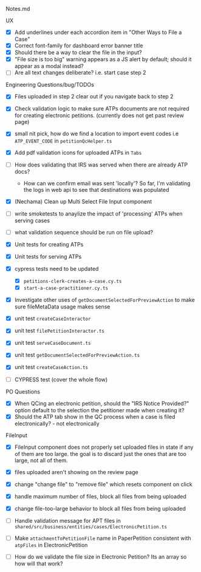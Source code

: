 Notes.md

UX 
- [x] Add underlines under each accordion item in "Other Ways to File a Case"
- [x] Correct font-family for dashboard error banner title 
- [x] Should there be a way to clear the file in the input?
- [x] "File size is too big" warning appears as a JS alert by default; should it appear as a modal instead?
- [ ] Are all text changes deliberate? i.e. start case step 2

Engineering Questions/bug/TODOs
- [x] Files uploaded in step 2 clear out if you navigate back to step 2
- [x] Check validation logic to make sure ATPs documents are not required for creating electronic petitions. (currently does not get past review page)
- [x] small nit pick, how do we find a location to import event codes i.e `ATP_EVENT_CODE` in `petitionQcHelper.ts`
- [x] Add pdf validation icons for uploaded ATPs in `Tabs`
- [ ] How does validating that IRS was served when there are already ATP docs?
    - How can we confirm email was sent 'locally'? So far, I'm validating the logs in web api to see that destinations was populated
- [x] (Nechama) Clean up Multi Select File Input component
- [ ] write smoketests to anaylize the impact of 'processing' ATPs when serving cases
- [ ] what validation sequence should be run on file upload?
- [x] Unit tests for creating ATPs
- [x] Unit tests for serving ATPs
- [x] cypress tests need to be updated
  - [x] `petitions-clerk-creates-a-case.cy.ts`
  - [x] `start-a-case-practitioner.cy.ts`
- [x] Investigate other uses of `getDocumentSelectedForPreviewAction` to make sure fileMetaData usage makes sense
- [x] unit test `createCaseInteractor`
- [x] unit test `filePetitionInteractor.ts`
- [x] unit test `serveCaseDocument.ts`
- [x] unit test `getDocumentSelectedForPreviewAction.ts`
- [x] unit test `createCaseAction.ts`
- [ ] CYPRESS test (cover the whole flow)



PO Questions
- [x] When QCing an electronic petition, should the "IRS Notice Provided?" option default to the selection the petitioner made when creating it?
- [x] Should the ATP tab show in the QC process when a case is filed electronically? - not electronically

FileInput 
- [x] FileInput component does not properly set uploaded files in state if any of them are too large. the goal is to discard just the ones that are too large, not all of them.
- [x] files uploaded aren't showing on the review page
- [x] change "change file" to "remove file" which resets component on click
- [x] handle maximum number of files, block all files from being uploaded
- [x] change file-too-large behavior to block all files from being uploaded
- [ ] Handle validation message for APT files in `shared/src/business/entities/cases/ElectronicPetition.ts`
- [ ] Make `attachmentToPetitionFile` name in PaperPetition consistent with `atpFiles` in ElectronicPetition
- [ ] How do we validate the file size in Electronic Petition? Its an array so how will that work?

